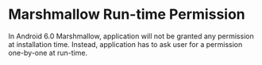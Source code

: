 # Marshmallow Run-time Permission
In Android 6.0 Marshmallow, application will not be granted any permission at installation time. Instead, application has to ask user for a permission one-by-one at run-time.

